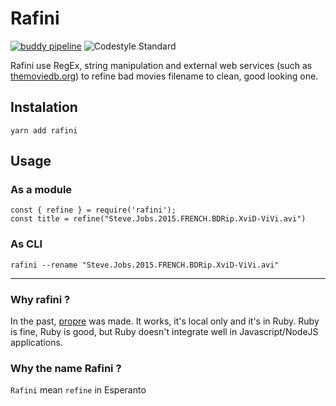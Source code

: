 # Rafini

[![buddy pipeline](https://app.buddy.works/yadomi/rafini/pipelines/pipeline/135848/badge.svg?token=b3f63e58ef1bf9d26d887d832e2deb41f2c9b66ad170d2c1dcf489027f666b2c)](https://app.buddy.works/yadomi/rafini/pipelines/pipeline/135848) ![Codestyle Standard](https://img.shields.io/badge/codestyle-standard-brightgreen.svg)

Rafini use RegEx, string manipulation and external web services (such as [themoviedb.org](https://www.themoviedb.org/)) to refine bad movies filename to clean, good looking one.

## Instalation

    yarn add rafini

## Usage

### As a module

    const { refine } = require('rafini');
    const title = refine("Steve.Jobs.2015.FRENCH.BDRip.XviD-ViVi.avi")

### As CLI

    rafini --rename "Steve.Jobs.2015.FRENCH.BDRip.XviD-ViVi.avi"

---

### Why rafini ?

In the past, [propre](https://github.com/yadomi/propre) was made. It works, it's local only and it's in Ruby.
Ruby is fine, Ruby is good, but Ruby doesn't integrate well in Javascript/NodeJS applications.

### Why the name Rafini ?

`Rafini` mean `refine` in Esperanto
